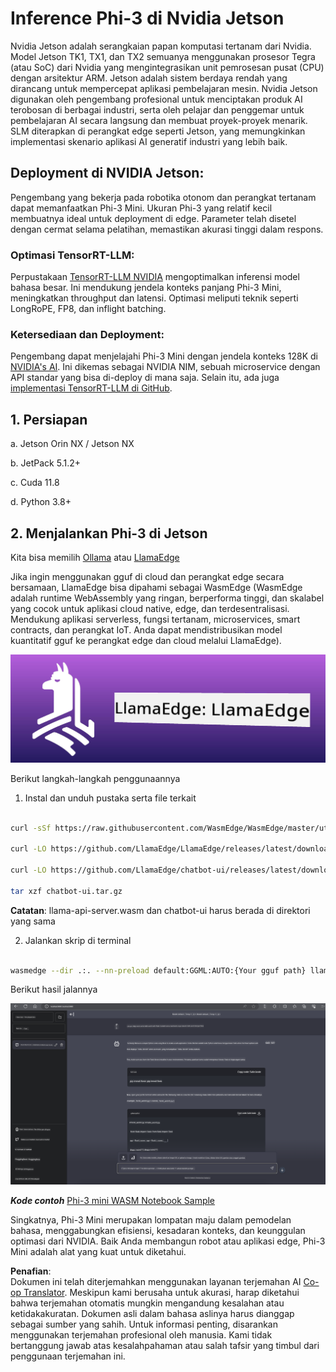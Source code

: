 <!--
CO_OP_TRANSLATOR_METADATA:
{
  "original_hash": "be4101a30d98e95a71d42c276e8bcd37",
  "translation_date": "2025-05-09T11:41:54+00:00",
  "source_file": "md/01.Introduction/03/Jetson_Inference.md",
  "language_code": "id"
}
-->
# **Inference Phi-3 di Nvidia Jetson**

Nvidia Jetson adalah serangkaian papan komputasi tertanam dari Nvidia. Model Jetson TK1, TX1, dan TX2 semuanya menggunakan prosesor Tegra (atau SoC) dari Nvidia yang mengintegrasikan unit pemrosesan pusat (CPU) dengan arsitektur ARM. Jetson adalah sistem berdaya rendah yang dirancang untuk mempercepat aplikasi pembelajaran mesin. Nvidia Jetson digunakan oleh pengembang profesional untuk menciptakan produk AI terobosan di berbagai industri, serta oleh pelajar dan penggemar untuk pembelajaran AI secara langsung dan membuat proyek-proyek menarik. SLM diterapkan di perangkat edge seperti Jetson, yang memungkinkan implementasi skenario aplikasi AI generatif industri yang lebih baik.

## Deployment di NVIDIA Jetson:
Pengembang yang bekerja pada robotika otonom dan perangkat tertanam dapat memanfaatkan Phi-3 Mini. Ukuran Phi-3 yang relatif kecil membuatnya ideal untuk deployment di edge. Parameter telah disetel dengan cermat selama pelatihan, memastikan akurasi tinggi dalam respons.

### Optimasi TensorRT-LLM:
Perpustakaan [TensorRT-LLM NVIDIA](https://github.com/NVIDIA/TensorRT-LLM?WT.mc_id=aiml-138114-kinfeylo) mengoptimalkan inferensi model bahasa besar. Ini mendukung jendela konteks panjang Phi-3 Mini, meningkatkan throughput dan latensi. Optimasi meliputi teknik seperti LongRoPE, FP8, dan inflight batching.

### Ketersediaan dan Deployment:
Pengembang dapat menjelajahi Phi-3 Mini dengan jendela konteks 128K di [NVIDIA's AI](https://www.nvidia.com/en-us/ai-data-science/generative-ai/). Ini dikemas sebagai NVIDIA NIM, sebuah microservice dengan API standar yang bisa di-deploy di mana saja. Selain itu, ada juga [implementasi TensorRT-LLM di GitHub](https://github.com/NVIDIA/TensorRT-LLM).

## **1. Persiapan**

a. Jetson Orin NX / Jetson NX

b. JetPack 5.1.2+

c. Cuda 11.8

d. Python 3.8+

## **2. Menjalankan Phi-3 di Jetson**

Kita bisa memilih [Ollama](https://ollama.com) atau [LlamaEdge](https://llamaedge.com)

Jika ingin menggunakan gguf di cloud dan perangkat edge secara bersamaan, LlamaEdge bisa dipahami sebagai WasmEdge (WasmEdge adalah runtime WebAssembly yang ringan, berperforma tinggi, dan skalabel yang cocok untuk aplikasi cloud native, edge, dan terdesentralisasi. Mendukung aplikasi serverless, fungsi tertanam, microservices, smart contracts, dan perangkat IoT. Anda dapat mendistribusikan model kuantitatif gguf ke perangkat edge dan cloud melalui LlamaEdge).

![llamaedge](../../../../../translated_images/llamaedge.1356a35c809c5e9d89d8168db0c92161e87f5e2c34831f2fad800f00fc4e74dc.id.jpg)

Berikut langkah-langkah penggunaannya

1. Instal dan unduh pustaka serta file terkait

```bash

curl -sSf https://raw.githubusercontent.com/WasmEdge/WasmEdge/master/utils/install.sh | bash -s -- --plugin wasi_nn-ggml

curl -LO https://github.com/LlamaEdge/LlamaEdge/releases/latest/download/llama-api-server.wasm

curl -LO https://github.com/LlamaEdge/chatbot-ui/releases/latest/download/chatbot-ui.tar.gz

tar xzf chatbot-ui.tar.gz

```

**Catatan**: llama-api-server.wasm dan chatbot-ui harus berada di direktori yang sama

2. Jalankan skrip di terminal

```bash

wasmedge --dir .:. --nn-preload default:GGML:AUTO:{Your gguf path} llama-api-server.wasm -p phi-3-chat

```

Berikut hasil jalannya

![llamaedgerun](../../../../../translated_images/llamaedgerun.66eb2acd7f14e814437879522158b9531ae7c955014d48d0708d0e4ce6ac94a6.id.png)

***Kode contoh*** [Phi-3 mini WASM Notebook Sample](https://github.com/Azure-Samples/Phi-3MiniSamples/tree/main/wasm)

Singkatnya, Phi-3 Mini merupakan lompatan maju dalam pemodelan bahasa, menggabungkan efisiensi, kesadaran konteks, dan keunggulan optimasi dari NVIDIA. Baik Anda membangun robot atau aplikasi edge, Phi-3 Mini adalah alat yang kuat untuk diketahui.

**Penafian**:  
Dokumen ini telah diterjemahkan menggunakan layanan terjemahan AI [Co-op Translator](https://github.com/Azure/co-op-translator). Meskipun kami berusaha untuk akurasi, harap diketahui bahwa terjemahan otomatis mungkin mengandung kesalahan atau ketidakakuratan. Dokumen asli dalam bahasa aslinya harus dianggap sebagai sumber yang sahih. Untuk informasi penting, disarankan menggunakan terjemahan profesional oleh manusia. Kami tidak bertanggung jawab atas kesalahpahaman atau salah tafsir yang timbul dari penggunaan terjemahan ini.